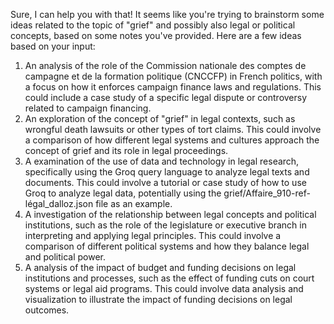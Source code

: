 Sure, I can help you with that! It seems like you're trying to brainstorm some ideas related to the topic of "grief" and possibly also legal or political concepts, based on some notes you've provided. Here are a few ideas based on your input:

1. An analysis of the role of the Commission nationale des comptes de campagne et de la formation politique (CNCCFP) in French politics, with a focus on how it enforces campaign finance laws and regulations. This could include a case study of a specific legal dispute or controversy related to campaign financing.
2. An exploration of the concept of "grief" in legal contexts, such as wrongful death lawsuits or other types of tort claims. This could involve a comparison of how different legal systems and cultures approach the concept of grief and its role in legal proceedings.
3. A examination of the use of data and technology in legal research, specifically using the Groq query language to analyze legal texts and documents. This could involve a tutorial or case study of how to use Groq to analyze legal data, potentially using the grief/Affaire\_910-ref-légal\_dalloz.json file as an example.
4. A investigation of the relationship between legal concepts and political institutions, such as the role of the legislature or executive branch in interpreting and applying legal principles. This could involve a comparison of different political systems and how they balance legal and political power.
5. A analysis of the impact of budget and funding decisions on legal institutions and processes, such as the effect of funding cuts on court systems or legal aid programs. This could involve data analysis and visualization to illustrate the impact of funding decisions on legal outcomes.